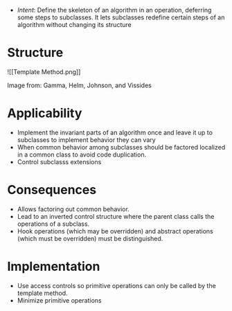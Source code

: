 * *Intent*: Define the skeleton of an algorithm in an operation, deferring some steps to subclasses. It lets subclasses redefine certain steps of an algorithm without changing its structure

# Structure
![[Template Method.png]]<figcaption> Image from: Gamma, Helm, Johnson, and Vissides </figcaption>

# Applicability
* Implement the invariant parts of an algorithm once and leave it up to subclasses to implement behavior they can vary
* When common behavior among subclasses should be factored localized in a common class to avoid code duplication.
* Control subclasss extensions

# Consequences
* Allows factoring out common behavior.
* Lead to an inverted control structure where the parent class calls the operations of a subclass.
* Hook operations (which may be overridden) and abstract operations (which must be overridden) must be distinguished.

# Implementation
* Use access controls so primitive operations can only be called by the template method.
* Minimize primitive operations
